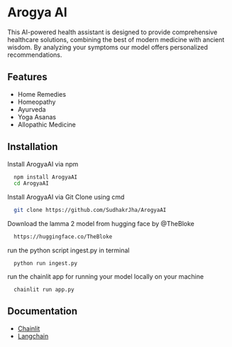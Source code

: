 
# Arogya AI

This AI-powered health assistant is designed to provide comprehensive healthcare solutions, combining the best of modern medicine with ancient wisdom. By analyzing your symptoms our model offers personalized recommendations.

## Features

- Home Remedies
- Homeopathy
- Ayurveda
- Yoga Asanas
- Allopathic Medicine




## Installation

Install ArogyaAI via npm

```bash
  npm install ArogyaAI
  cd ArogyaAI
```
Install ArogyaAI via Git Clone using cmd

```bash
  git clone https://github.com/SudhakrJha/ArogyaAI
```
Download the lamma 2 model from hugging face by @TheBloke

```bash
  https://huggingface.co/TheBloke
```
run the python script ingest.py in terminal

```
  python run ingest.py
```
run the chainlit app for running your model locally on your machine

```
  chainlit run app.py
```

## Documentation

- [Chainlit](https://docs.chainlit.io/get-started/overview)
- [Langchain](https://python.langchain.com/docs/introduction/)
